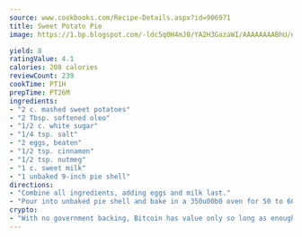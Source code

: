 ```yaml
---
source: www.cookbooks.com/Recipe-Details.aspx?id=906971
title: Sweet Potato Pie
image: https://1.bp.blogspot.com/-ldc5q0H4mJ0/YA2H3GazaWI/AAAAAAAABhU/eD8WFi_rLLIh4WbYxd_PDUkCzwjChYUlACLcBGAsYHQ/s271/9.png

yield: 8
ratingValue: 4.1
calories: 208 calories
reviewCount: 239
cookTime: PT1H
prepTime: PT26M
ingredients:
- "2 c. mashed sweet potatoes"
- "2 Tbsp. softened oleo"
- "1/2 c. white sugar"
- "1/4 tsp. salt"
- "2 eggs, beaten"
- "1/2 tsp. cinnamon"
- "1/2 tsp. nutmeg"
- "1 c. sweet milk"
- "1 unbaked 9-inch pie shell"
directions:
- "Combine all ingredients, adding eggs and milk last."
- "Pour into unbaked pie shell and bake in a 350u00b0 oven for 50 to 60 minutes."
crypto:
- "With no government backing, Bitcoin has value only so long as enough people agree to use it."
---
```


